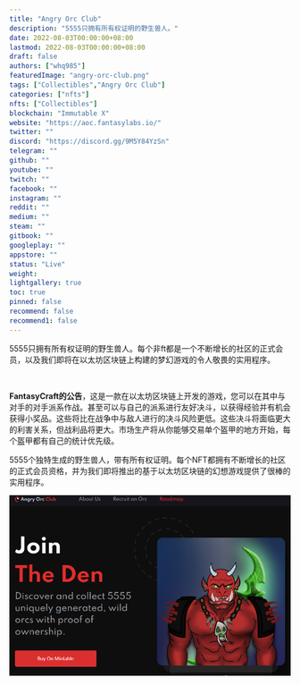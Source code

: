 ```yaml
---
title: "Angry Orc Club"
description: "5555只拥有所有权证明的野生兽人。"
date: 2022-08-03T00:00:00+08:00
lastmod: 2022-08-03T00:00:00+08:00
draft: false
authors: ["whq985"]
featuredImage: "angry-orc-club.png"
tags: ["Collectibles","Angry Orc Club"]
categories: ["nfts"]
nfts: ["Collectibles"]
blockchain: "Immutable X"
website: "https://aoc.fantasylabs.io/"
twitter: ""
discord: "https://discord.gg/9M5Y84YzSn"
telegram: ""
github: ""
youtube: ""
twitch: ""
facebook: ""
instagram: ""
reddit: ""
medium: ""
steam: ""
gitbook: ""
googleplay: ""
appstore: ""
status: "Live"
weight: 
lightgallery: true
toc: true
pinned: false
recommend: false
recommend1: false
---
```

<p>5555只拥有所有权证明的野生兽人。每个非ft都是一个不断增长的社区的正式会员，以及我们即将在以太坊区块链上构建的梦幻游戏的令人敬畏的实用程序。</p>
<p>&nbsp;</p>

**FantasyCraft的公告**，这是一款在以太坊区块链上开发的游戏，您可以在其中与对手的对手派系作战。甚至可以与自己的派系进行友好决斗，以获得经验并有机会获得小奖品。这些将比在战争中与敌人进行的决斗风险更低。这些决斗将面临更大的利害关系，但战利品将更大。市场生产将从你能够交易单个盔甲的地方开始，每个盔甲都有自己的统计优先级。

5555个独特生成的野生兽人，带有所有权证明。每个NFT都拥有不断增长的社区的正式会员资格，并为我们即将推出的基于以太坊区块链的幻想游戏提供了很棒的实用程序。

![1](1.PNG)
